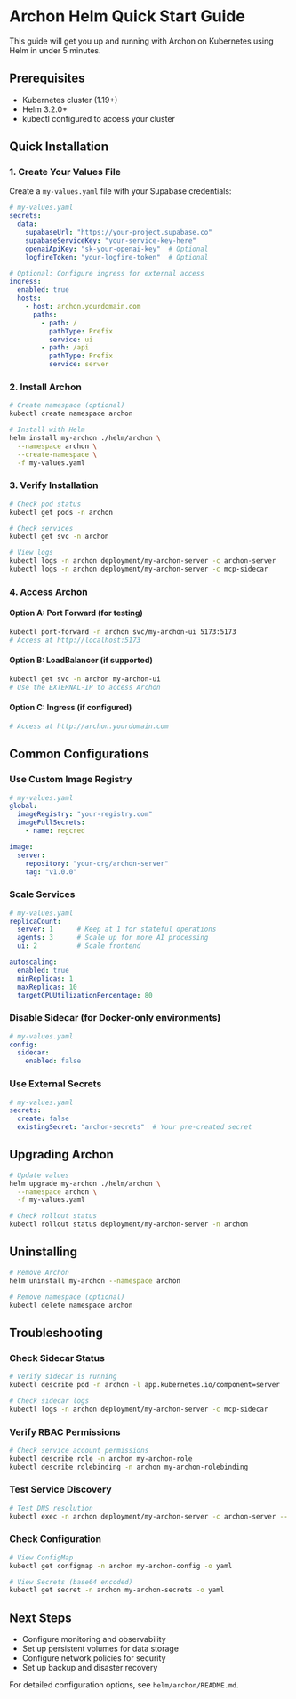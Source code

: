 # Archon Helm Quick Start Guide

This guide will get you up and running with Archon on Kubernetes using Helm in under 5 minutes.

## Prerequisites

- Kubernetes cluster (1.19+)
- Helm 3.2.0+
- kubectl configured to access your cluster

## Quick Installation

### 1. Create Your Values File

Create a `my-values.yaml` file with your Supabase credentials:

```yaml
# my-values.yaml
secrets:
  data:
    supabaseUrl: "https://your-project.supabase.co"
    supabaseServiceKey: "your-service-key-here"
    openaiApiKey: "sk-your-openai-key"  # Optional
    logfireToken: "your-logfire-token"  # Optional

# Optional: Configure ingress for external access
ingress:
  enabled: true
  hosts:
    - host: archon.yourdomain.com
      paths:
        - path: /
          pathType: Prefix
          service: ui
        - path: /api
          pathType: Prefix
          service: server
```

### 2. Install Archon

```bash
# Create namespace (optional)
kubectl create namespace archon

# Install with Helm
helm install my-archon ./helm/archon \
  --namespace archon \
  --create-namespace \
  -f my-values.yaml
```

### 3. Verify Installation

```bash
# Check pod status
kubectl get pods -n archon

# Check services
kubectl get svc -n archon

# View logs
kubectl logs -n archon deployment/my-archon-server -c archon-server
kubectl logs -n archon deployment/my-archon-server -c mcp-sidecar
```

### 4. Access Archon

#### Option A: Port Forward (for testing)
```bash
kubectl port-forward -n archon svc/my-archon-ui 5173:5173
# Access at http://localhost:5173
```

#### Option B: LoadBalancer (if supported)
```bash
kubectl get svc -n archon my-archon-ui
# Use the EXTERNAL-IP to access Archon
```

#### Option C: Ingress (if configured)
```bash
# Access at http://archon.yourdomain.com
```

## Common Configurations

### Use Custom Image Registry

```yaml
# my-values.yaml
global:
  imageRegistry: "your-registry.com"
  imagePullSecrets:
    - name: regcred

image:
  server:
    repository: "your-org/archon-server"
    tag: "v1.0.0"
```

### Scale Services

```yaml
# my-values.yaml
replicaCount:
  server: 1      # Keep at 1 for stateful operations
  agents: 3      # Scale up for more AI processing
  ui: 2          # Scale frontend

autoscaling:
  enabled: true
  minReplicas: 1
  maxReplicas: 10
  targetCPUUtilizationPercentage: 80
```

### Disable Sidecar (for Docker-only environments)

```yaml
# my-values.yaml
config:
  sidecar:
    enabled: false
```

### Use External Secrets

```yaml
# my-values.yaml
secrets:
  create: false
  existingSecret: "archon-secrets"  # Your pre-created secret
```

## Upgrading Archon

```bash
# Update values
helm upgrade my-archon ./helm/archon \
  --namespace archon \
  -f my-values.yaml

# Check rollout status
kubectl rollout status deployment/my-archon-server -n archon
```

## Uninstalling

```bash
# Remove Archon
helm uninstall my-archon --namespace archon

# Remove namespace (optional)
kubectl delete namespace archon
```

## Troubleshooting

### Check Sidecar Status

```bash
# Verify sidecar is running
kubectl describe pod -n archon -l app.kubernetes.io/component=server

# Check sidecar logs
kubectl logs -n archon deployment/my-archon-server -c mcp-sidecar
```

### Verify RBAC Permissions

```bash
# Check service account permissions
kubectl describe role -n archon my-archon-role
kubectl describe rolebinding -n archon my-archon-rolebinding
```

### Test Service Discovery

```bash
# Test DNS resolution
kubectl exec -n archon deployment/my-archon-server -c archon-server -- nslookup my-archon-mcp
```

### Check Configuration

```bash
# View ConfigMap
kubectl get configmap -n archon my-archon-config -o yaml

# View Secrets (base64 encoded)
kubectl get secret -n archon my-archon-secrets -o yaml
```

## Next Steps

- Configure monitoring and observability
- Set up persistent volumes for data storage
- Configure network policies for security
- Set up backup and disaster recovery

For detailed configuration options, see `helm/archon/README.md`.